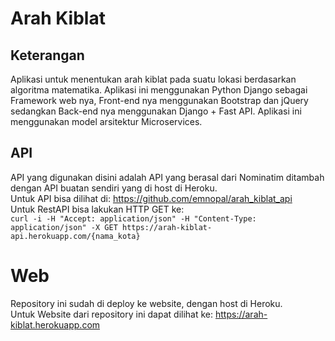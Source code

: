 # Arah Kiblat
## Keterangan
Aplikasi untuk menentukan arah kiblat pada suatu lokasi berdasarkan algoritma matematika. Aplikasi ini menggunakan Python Django sebagai Framework web nya, Front-end nya menggunakan Bootstrap dan jQuery sedangkan Back-end nya menggunakan Django + Fast API. Aplikasi ini menggunakan model arsitektur Microservices.

## API
API yang digunakan disini adalah API yang berasal dari Nominatim ditambah dengan API buatan sendiri yang di host di Heroku. <br>
Untuk API bisa dilihat di: https://github.com/emnopal/arah_kiblat_api <br>
Untuk RestAPI bisa lakukan HTTP GET ke: <br>
`curl -i -H "Accept: application/json" -H "Content-Type: application/json" -X GET https://arah-kiblat-api.herokuapp.com/{nama_kota}` <br>

# Web
Repository ini sudah di deploy ke website, dengan host di Heroku.<br>
Untuk Website dari repository ini dapat dilihat ke: https://arah-kiblat.herokuapp.com

